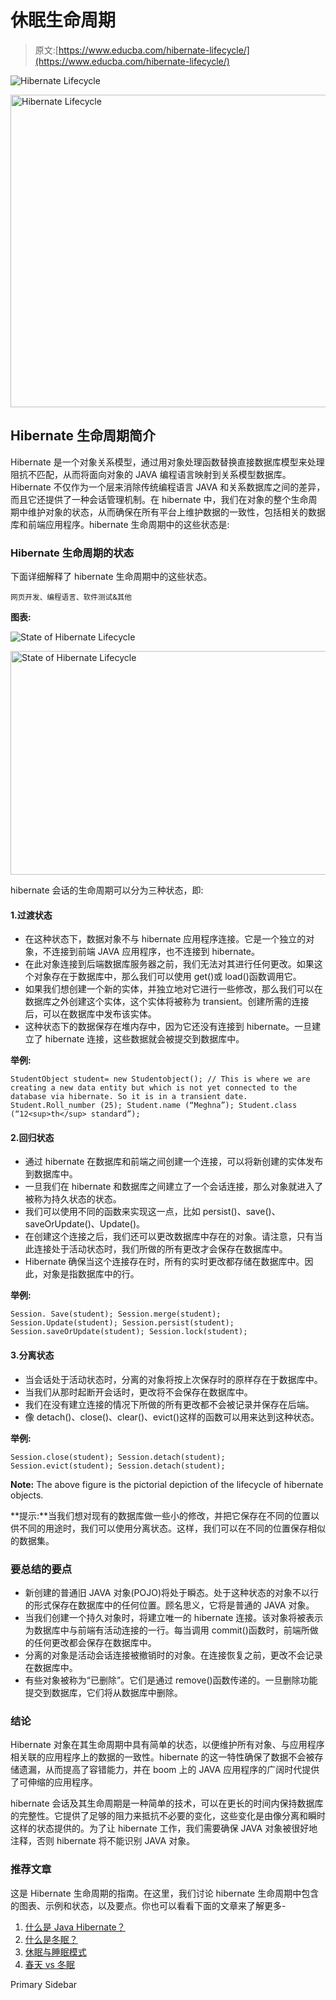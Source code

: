 # 休眠生命周期

> 原文:[https://www.educba.com/hibernate-lifecycle/](https://www.educba.com/hibernate-lifecycle/)

![Hibernate Lifecycle](../Images/a7f19a893a49bb3af9a02597ec5740af.png)

<noscript><img class="alignnone size-full wp-image-249310" src="../Images/a7f19a893a49bb3af9a02597ec5740af.png" alt="Hibernate Lifecycle" width="900" height="500" data-original-src="https://cdn.educba.com/academy/wp-content/uploads/2019/11/Hibernate-Lifecycle-1.png"/></noscript>

## Hibernate 生命周期简介

Hibernate 是一个对象关系模型，通过用对象处理函数替换直接数据库模型来处理阻抗不匹配，从而将面向对象的 JAVA 编程语言映射到关系模型数据库。Hibernate 不仅作为一个层来消除传统编程语言 JAVA 和关系数据库之间的差异，而且它还提供了一种会话管理机制。在 hibernate 中，我们在对象的整个生命周期中维护对象的状态，从而确保在所有平台上维护数据的一致性，包括相关的数据库和前端应用程序。hibernate 生命周期中的这些状态是:

### Hibernate 生命周期的状态

下面详细解释了 hibernate 生命周期中的这些状态。

<small>网页开发、编程语言、软件测试&其他</small>

**图表:**

![State of Hibernate Lifecycle](../Images/37d385847d133d4c2ca244c00f83cf2d.png)

<noscript><img class="alignnone size-full wp-image-249320" src="../Images/37d385847d133d4c2ca244c00f83cf2d.png" alt="State of Hibernate Lifecycle" width="680" height="358" data-original-src="https://cdn.educba.com/academy/wp-content/uploads/2019/11/Hibernate-Lifecycle.png"/></noscript>

hibernate 会话的生命周期可以分为三种状态，即:

#### 1.过渡状态

*   在这种状态下，数据对象不与 hibernate 应用程序连接。它是一个独立的对象，不连接到前端 JAVA 应用程序，也不连接到 hibernate。
*   在此对象连接到后端数据库服务器之前，我们无法对其进行任何更改。如果这个对象存在于数据库中，那么我们可以使用 get()或 load()函数调用它。
*   如果我们想创建一个新的实体，并独立地对它进行一些修改，那么我们可以在数据库之外创建这个实体，这个实体将被称为 transient。创建所需的连接后，可以在数据库中发布该实体。
*   这种状态下的数据保存在堆内存中，因为它还没有连接到 hibernate。一旦建立了 hibernate 连接，这些数据就会被提交到数据库中。

**举例:**

`StudentObject student= new Studentobject();
// This is where we are creating a new data entity but which is not yet connected to the database via hibernate. So it is in a transient date.
Student.Roll_number (25);
Student.name (“Meghna”);
Student.class (“12<sup>th</sup> standard”);`

#### 2.回归状态

*   通过 hibernate 在数据库和前端之间创建一个连接，可以将新创建的实体发布到数据库中。
*   一旦我们在 hibernate 和数据库之间建立了一个会话连接，那么对象就进入了被称为持久状态的状态。
*   我们可以使用不同的函数来实现这一点，比如 persist()、save()、saveOrUpdate()、Update()。
*   在创建这个连接之后，我们还可以更改数据库中存在的对象。请注意，只有当此连接处于活动状态时，我们所做的所有更改才会保存在数据库中。
*   Hibernate 确保当这个连接存在时，所有的实时更改都存储在数据库中。因此，对象是指数据库中的行。

**举例:**

`Session. Save(student);
Session.merge(student);
Session.Update(student);
Session.persist(student);
Session.saveOrUpdate(student);
Session.lock(student);`

#### 3.分离状态

*   当会话处于活动状态时，分离的对象将按上次保存时的原样存在于数据库中。
*   当我们从那时起断开会话时，更改将不会保存在数据库中。
*   我们在没有建立连接的情况下所做的所有更改都不会被记录并保存在后端。
*   像 detach()、close()、clear()、evict()这样的函数可以用来达到这种状态。

**举例:**

`Session.close(student);
Session.detach(student);
Session.evict(student);
Session.detach(student);`

**Note:** The above figure is the pictorial depiction of the lifecycle of hibernate objects.

**提示:**当我们想对现有的数据库做一些小的修改，并把它保存在不同的位置以供不同的用途时，我们可以使用分离状态。这样，我们可以在不同的位置保存相似的数据集。

### 要总结的要点

*   新创建的普通旧 JAVA 对象(POJO)将处于瞬态。处于这种状态的对象不以行的形式保存在数据库中的任何位置。顾名思义，它将是普通的 JAVA 对象。
*   当我们创建一个持久对象时，将建立唯一的 hibernate 连接。该对象将被表示为数据库中与前端有活动连接的一行。每当调用 commit()函数时，前端所做的任何更改都会保存在数据库中。
*   分离的对象是活动会话连接被撤销时的对象。在连接恢复之前，更改不会记录在数据库中。
*   有些对象被称为“已删除”。它们是通过 remove()函数传递的。一旦删除功能提交到数据库，它们将从数据库中删除。

### 结论

Hibernate 对象在其生命周期中具有简单的状态，以便维护所有对象、与应用程序相关联的应用程序上的数据的一致性。hibernate 的这一特性确保了数据不会被存储遗漏，从而提高了容错能力，并在 boom 上的 JAVA 应用程序的广阔时代提供了可伸缩的应用程序。

hibernate 会话及其生命周期是一种简单的技术，可以在更长的时间内保持数据库的完整性。它提供了足够的阻力来抵抗不必要的变化，这些变化是由像分离和瞬时这样的状态提供的。为了让 hibernate 工作，我们需要确保 JAVA 对象被很好地注释，否则 hibernate 将不能识别 JAVA 对象。

### 推荐文章

这是 Hibernate 生命周期的指南。在这里，我们讨论 hibernate 生命周期中包含的图表、示例和状态，以及要点。你也可以看看下面的文章来了解更多-

1.  [什么是 Java Hibernate？](https://www.educba.com/what-is-java-hibernate/)
2.  [什么是冬眠？](https://www.educba.com/what-is-hibernate/)
3.  [休眠与睡眠模式](https://www.educba.com/hibernate-vs-sleep-mode/)
4.  [春天 vs 冬眠](https://www.educba.com/spring-vs-hibernate/)

<footer class="entry-footer">

<aside class="sidebar sidebar-primary widget-area" role="complementary" aria-label="Primary Sidebar">Primary Sidebar</aside>

</footer>